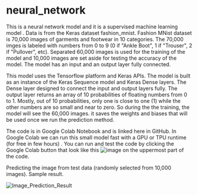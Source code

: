 # neural_network
This is a neural network model and it is a supervised machine learning model . Data is from the Keras dataset fashion_mnist. Fashion MNist dataset is 70,000 images of  garments and footwear in 10 categories. The 70,000 imges is labeled with numbers from 0 to 9 (0 if "Ankle Boot", 1 if "Trouser", 2 if "Pullover", etc). Separated 60,000 images is used for the training of the model and 10,000 images are set aside for testing the accuracy of the model. The model has an input and an output layer fully connected.

This model uses the Tensorflow platform and Keras APIs. The model is built as an instance of the Keras Sequence model and Keras Dense layers. The Dense layer designed to connect the input and output layers fully. The output layer returns an array of 10 probabilities of floating numbers from 0 to 1. Mostly, out of 10 probabilities, only one is close to one (1) while the other numbers are so small and near to zero. So during the  the training, the model will see the 60,000 images. it saves the weights and biases that will be used once we run the prediction method.

The code is in Google Colab Notebook and is linked here in GitHub. In Google Colab we can run this small model fast with a GPU  or TPU runtime (for free in few hours) . You can run and test the code by clicking the Google Colab button that look like this ![image](https://github.com/user-attachments/assets/963229eb-1638-438d-a89d-6b4f9ae64af9)
on the uppermost part of the code. 


Predicting the image from test data (randomly selected from 10,000 images). Sample result.

![Image_Prediction_Result](https://github.com/user-attachments/assets/ea37beeb-e4e9-492c-aee8-9c4316f905bd)



